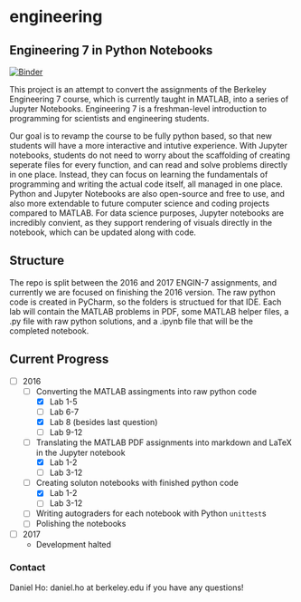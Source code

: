 # engineering
##  Engineering 7 in Python Notebooks

[![Binder](http://mybinder.org/badge.svg)](http://mybinder.org:/repo/ds-modules/engineering)

This project is an attempt to convert the assignments of the Berkeley Engineering 7 course, which is currently taught in MATLAB, into a series of Jupyter Notebooks. Engineering 7 is a freshman-level introduction to programming for scientists and engineering students.

Our goal is to revamp the course to be fully python based, so that new students will have a more interactive and intutive experience. With Jupyter notebooks, students do not need to worry about the scaffolding of creating seperate files for every function, and can read and solve problems directly in one place. Instead, they can focus on learning the fundamentals of programming and writing the actual code itself, all managed in one place. Python and Jupyter Notebooks are also open-source and free to use, and also more extendable to future computer science and coding projects compared to MATLAB. For data science purposes, Jupyter notebooks are incredibly convient, as they support rendering of visuals directly in the notebook, which can be updated along with code.


## Structure

The repo is split between the 2016 and 2017 ENGIN-7 assignments, and currently we are focused on finishing the 2016 version. The raw python code is created in PyCharm, so the folders is structued for that IDE. Each lab will contain the MATLAB problems in PDF, some MATLAB helper files, a .py file with raw python solutions, and a .ipynb file that will be the completed notebook.


## Current Progress
- [ ] 2016
	- [ ] Converting the MATLAB assingments into raw python code
		- [x] Lab 1-5
		- [ ] Lab 6-7
		- [x] Lab 8 (besides last question)
		- [ ] Lab 9-12
	- [ ] Translating the MATLAB PDF assignments into markdown and LaTeX in the Jupyter notebook
		- [x] Lab 1-2
		- [ ] Lab 3-12
	- [ ] Creating soluton notebooks with finished python code
		- [x] Lab 1-2
		- [ ] Lab 3-12
	- [ ] Writing autograders for each notebook with Python `unittest`s
	- [ ] Polishing the notebooks
- [ ] 2017
	- Development halted


### Contact
Daniel Ho: daniel.ho at berkeley.edu if you have any questions!